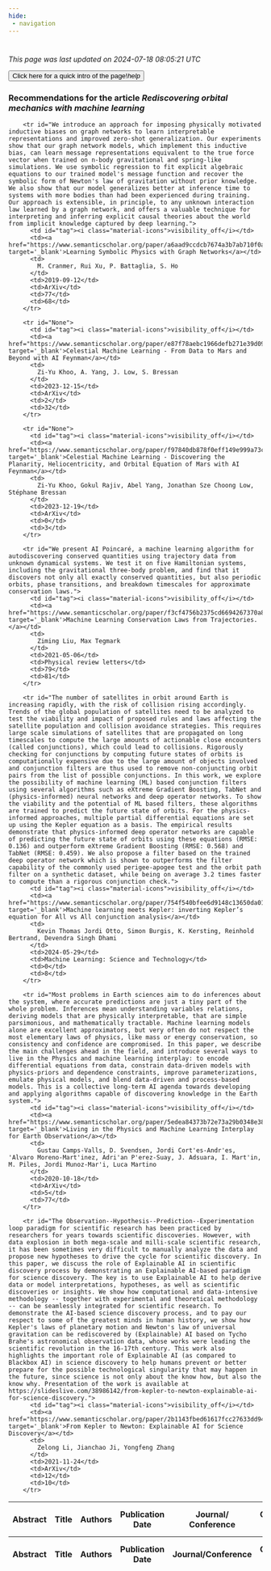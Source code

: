 ```yaml
---
hide:
 - navigation
---
```

<!DOCTYPE html>
#
<html lang="en">
<head>
  <meta charset="utf-8">
</head>

<body>
  <p>
  <i class="footer">This page was last updated on 2024-07-18 08:05:21 UTC</i>
  </p>
  
  <div class="note info" onclick="startIntro()">
    <p>
      <button type="button" class="buttons">
        <div style="display: flex; align-items: center;">
        Click here for a quick intro of the page! <i class="material-icons">help</i>
        </div>
      </button>
    </p>
  </div>

  <p>
  <h3 data-intro='Recommendations for the article'>
    Recommendations for the article <i>Rediscovering orbital mechanics with machine learning</i>
  </h3>
  <table id="table1" class="display wrap" style="width:100%">
  <thead>
    <tr>
        <th data-intro='Click to view the abstract (if available)'>Abstract</th>
        <th>Title</th>
        <th>Authors</th>
        <th>Publication Date</th>
        <th>Journal/ Conference</th>
        <th>Citation count</th>
        <th data-intro='Highest h-index among the authors'>Highest h-index</th>
    </tr>
  </thead>
  <tbody>
    
        <tr id="We introduce an approach for imposing physically motivated inductive biases on graph networks to learn interpretable representations and improved zero-shot generalization. Our experiments show that our graph network models, which implement this inductive bias, can learn message representations equivalent to the true force vector when trained on n-body gravitational and spring-like simulations. We use symbolic regression to fit explicit algebraic equations to our trained model's message function and recover the symbolic form of Newton's law of gravitation without prior knowledge. We also show that our model generalizes better at inference time to systems with more bodies than had been experienced during training. Our approach is extensible, in principle, to any unknown interaction law learned by a graph network, and offers a valuable technique for interpreting and inferring explicit causal theories about the world from implicit knowledge captured by deep learning.">
          <td id="tag"><i class="material-icons">visibility_off</i></td>
          <td><a href="https://www.semanticscholar.org/paper/a6aad9ccdcb7674a3b7ab710f0a80d205834f847" target='_blank'>Learning Symbolic Physics with Graph Networks</a></td>
          <td>
            M. Cranmer, Rui Xu, P. Battaglia, S. Ho
          </td>
          <td>2019-09-12</td>
          <td>ArXiv</td>
          <td>77</td>
          <td>68</td>
        </tr>
    
        <tr id="None">
          <td id="tag"><i class="material-icons">visibility_off</i></td>
          <td><a href="https://www.semanticscholar.org/paper/e87f78aebc1966defb271e39d09f5f0939c79e05" target='_blank'>Celestial Machine Learning - From Data to Mars and Beyond with AI Feynman</a></td>
          <td>
            Zi-Yu Khoo, A. Yang, J. Low, S. Bressan
          </td>
          <td>2023-12-15</td>
          <td>ArXiv</td>
          <td>2</td>
          <td>32</td>
        </tr>
    
        <tr id="None">
          <td id="tag"><i class="material-icons">visibility_off</i></td>
          <td><a href="https://www.semanticscholar.org/paper/f97840db878f0eff149e999a73c52afc15fb44e3" target='_blank'>Celestial Machine Learning - Discovering the Planarity, Heliocentricity, and Orbital Equation of Mars with AI Feynman</a></td>
          <td>
            Zi-Yu Khoo, Gokul Rajiv, Abel Yang, Jonathan Sze Choong Low, Stéphane Bressan
          </td>
          <td>2023-12-19</td>
          <td>ArXiv</td>
          <td>0</td>
          <td>3</td>
        </tr>
    
        <tr id="We present AI Poincaré, a machine learning algorithm for autodiscovering conserved quantities using trajectory data from unknown dynamical systems. We test it on five Hamiltonian systems, including the gravitational three-body problem, and find that it discovers not only all exactly conserved quantities, but also periodic orbits, phase transitions, and breakdown timescales for approximate conservation laws.">
          <td id="tag"><i class="material-icons">visibility_off</i></td>
          <td><a href="https://www.semanticscholar.org/paper/f3cf4756b2375cd6694267370a8d98543e781169" target='_blank'>Machine Learning Conservation Laws from Trajectories.</a></td>
          <td>
            Ziming Liu, Max Tegmark
          </td>
          <td>2021-05-06</td>
          <td>Physical review letters</td>
          <td>79</td>
          <td>81</td>
        </tr>
    
        <tr id="The number of satellites in orbit around Earth is increasing rapidly, with the risk of collision rising accordingly. Trends of the global population of satellites need to be analyzed to test the viability and impact of proposed rules and laws affecting the satellite population and collision avoidance strategies. This requires large scale simulations of satellites that are propagated on long timescales to compute the large amounts of actionable close encounters (called conjunctions), which could lead to collisions. Rigorously checking for conjunctions by computing future states of orbits is computationally expensive due to the large amount of objects involved and conjunction filters are thus used to remove non-conjuncting orbit pairs from the list of possible conjunctions. In this work, we explore the possibility of machine learning (ML) based conjunction filters using several algorithms such as eXtreme Gradient Boosting, TabNet and (physics-informed) neural networks and deep operator networks. To show the viability and the potential of ML based filters, these algorithms are trained to predict the future state of orbits. For the physics-informed approaches, multiple partial differential equations are set up using the Kepler equation as a basis. The empirical results demonstrate that physics-informed deep operator networks are capable of predicting the future state of orbits using these equations (RMSE: 0.136) and outperform eXtreme Gradient Boosting (RMSE: 0.568) and TabNet (RMSE: 0.459). We also propose a filter based on the trained deep operator network which is shown to outperforms the filter capability of the commonly used perigee-apogee test and the orbit path filter on a synthetic dataset, while being on average 3.2 times faster to compute than a rigorous conjunction check.">
          <td id="tag"><i class="material-icons">visibility_off</i></td>
          <td><a href="https://www.semanticscholar.org/paper/754f540bfee6d9148c13650da01d1de68e56a6e5" target='_blank'>Machine learning meets Kepler: inverting Kepler’s equation for All vs All conjunction analysis</a></td>
          <td>
            Kevin Thomas Jordi Otto, Simon Burgis, K. Kersting, Reinhold Bertrand, Devendra Singh Dhami
          </td>
          <td>2024-05-29</td>
          <td>Machine Learning: Science and Technology</td>
          <td>0</td>
          <td>8</td>
        </tr>
    
        <tr id="Most problems in Earth sciences aim to do inferences about the system, where accurate predictions are just a tiny part of the whole problem. Inferences mean understanding variables relations, deriving models that are physically interpretable, that are simple parsimonious, and mathematically tractable. Machine learning models alone are excellent approximators, but very often do not respect the most elementary laws of physics, like mass or energy conservation, so consistency and confidence are compromised. In this paper, we describe the main challenges ahead in the field, and introduce several ways to live in the Physics and machine learning interplay: to encode differential equations from data, constrain data-driven models with physics-priors and dependence constraints, improve parameterizations, emulate physical models, and blend data-driven and process-based models. This is a collective long-term AI agenda towards developing and applying algorithms capable of discovering knowledge in the Earth system.">
          <td id="tag"><i class="material-icons">visibility_off</i></td>
          <td><a href="https://www.semanticscholar.org/paper/5edea84373b72e73a29b0348e388b4d458664dbd" target='_blank'>Living in the Physics and Machine Learning Interplay for Earth Observation</a></td>
          <td>
            Gustau Camps-Valls, D. Svendsen, Jordi Cort'es-Andr'es, 'Alvaro Moreno-Mart'inez, Adri'an P'erez-Suay, J. Adsuara, I. Mart'in, M. Piles, Jordi Munoz-Mar'i, Luca Martino
          </td>
          <td>2020-10-18</td>
          <td>ArXiv</td>
          <td>5</td>
          <td>77</td>
        </tr>
    
        <tr id="The Observation--Hypothesis--Prediction--Experimentation loop paradigm for scientific research has been practiced by researchers for years towards scientific discoveries. However, with data explosion in both mega-scale and milli-scale scientific research, it has been sometimes very difficult to manually analyze the data and propose new hypotheses to drive the cycle for scientific discovery. In this paper, we discuss the role of Explainable AI in scientific discovery process by demonstrating an Explainable AI-based paradigm for science discovery. The key is to use Explainable AI to help derive data or model interpretations, hypotheses, as well as scientific discoveries or insights. We show how computational and data-intensive methodology -- together with experimental and theoretical methodology -- can be seamlessly integrated for scientific research. To demonstrate the AI-based science discovery process, and to pay our respect to some of the greatest minds in human history, we show how Kepler's laws of planetary motion and Newton's law of universal gravitation can be rediscovered by (Explainable) AI based on Tycho Brahe's astronomical observation data, whose works were leading the scientific revolution in the 16-17th century. This work also highlights the important role of Explainable AI (as compared to Blackbox AI) in science discovery to help humans prevent or better prepare for the possible technological singularity that may happen in the future, since science is not only about the know how, but also the know why. Presentation of the work is available at https://slideslive.com/38986142/from-kepler-to-newton-explainable-ai-for-science-discovery.">
          <td id="tag"><i class="material-icons">visibility_off</i></td>
          <td><a href="https://www.semanticscholar.org/paper/2b1143fbed61617fcc27633dd9452a627edb5c99" target='_blank'>From Kepler to Newton: Explainable AI for Science Discovery</a></td>
          <td>
            Zelong Li, Jianchao Ji, Yongfeng Zhang
          </td>
          <td>2021-11-24</td>
          <td>ArXiv</td>
          <td>12</td>
          <td>10</td>
        </tr>
    
  </tbody>
  <tfoot>
    <tr>
        <th>Abstract</th>
        <th>Title</th>
        <th>Authors</th>
        <th>Publication Date</th>
        <th>Journal/Conference</th>
        <th>Citation count</th>
        <th>Highest h-index</th>
    </tr>
  </tfoot>
  </table>
  </p>

</body>

<script>
var dataTableOptions = {
        initComplete: function () {
        this.api()
            .columns()
            .every(function () {
                let column = this;
 
                // Create select element
                let select = document.createElement('select');
                select.add(new Option(''));
                column.footer().replaceChildren(select);
 
                // Apply listener for user change in value
                select.addEventListener('change', function () {
                    column
                        .search(select.value, {exact: true})
                        .draw();
                });

                // keep the width of the select element same as the column
                select.style.width = '100%';
 
                // Add list of options
                column
                    .data()
                    .unique()
                    .sort()
                    .each(function (d, j) {
                        select.add(new Option(d));
                    });
            });
    },
    scrollX: false,
    scrollCollapse: true,
    paging: true,
    fixedColumns: true,
    columnDefs: [
        {"className": "dt-center", "targets": "_all"},
        // set width for both columns 0 and 1 as 25%
        { width: '5%', targets: 0 },
        { width: '25%', targets: 1 },
        { width: '20%', targets: 2 },
        { width: '10%', targets: 3 },
        { width: '20%', targets: 4 }

      ],
    pageLength: 10,
    layout: {
        topStart: {
            buttons: ['copy', 'csv', 'excel', 'pdf', 'print']
        }
    }
  }
  new DataTable('#table1', dataTableOptions);
  
  var table = $('#table1').DataTable();
  $('#table1 tbody').on('click', 'td:first-child', function () {
    var tr = $(this).closest('tr');
    var row = table.row( tr );

    var rowId = tr.attr('id');
    // alert(rowId);

    if (row.child.isShown()) {
      // This row is already open - close it.
      row.child.hide();
      tr.removeClass('shown');
      tr.find('td:first-child').html('<i class="material-icons">visibility_off</i>');
    } else {
      // Open row.
      // row.child('foo').show();
      var content = '<div class="child-row-content"><strong>Abstract:</strong> ' + rowId + '</div>';
      row.child(content).show();
      tr.addClass('shown');
      tr.find('td:first-child').html('<i class="material-icons">visibility</i>');
    }
  });
</script>
<style>
  .child-row-content {
    text-align: justify;
    text-justify: inter-word;
    word-wrap: break-word; /* Ensure long words are broken */
    white-space: normal; /* Ensure text wraps to the next line */
    max-width: 100%; /* Ensure content does not exceed the table width */
    padding: 10px; /* Optional: add some padding for better readability */
    /* font size */
    font-size: small;
  }
</style>
</html>